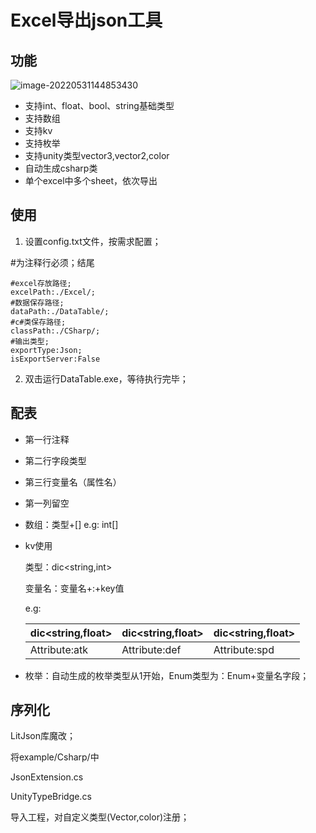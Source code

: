 # Excel导出json工具

## 功能

![image-20220531144853430](https://gitee.com/small-perilla/pic-go/raw/master/image-20220531144853430.png)

- 支持int、float、bool、string基础类型
- 支持数组
- 支持kv
- 支持枚举
- 支持unity类型vector3,vector2,color
- 自动生成csharp类
- 单个excel中多个sheet，依次导出

## 使用

1. 设置config.txt文件，按需求配置；

#为注释行必须；结尾

```
#excel存放路径;
excelPath:./Excel/;
#数据保存路径;
dataPath:./DataTable/;
#c#类保存路径;
classPath:./CSharp/;
#输出类型;
exportType:Json;
isExportServer:False
```

2. 双击运行DataTable.exe，等待执行完毕；

## 配表

- 第一行注释

- 第二行字段类型

- 第三行变量名（属性名）

- 第一列留空

- 数组：类型+[] e.g: int[]

- kv使用 

  类型：dic<string,int>

  变量名：变量名+:+key值

  e.g:

  | dic<string,float> | dic<string,float> | dic<string,float> |
  | ----------------- | ----------------- | ----------------- |
  | Attribute:atk     | Attribute:def     | Attribute:spd     |

- 枚举：自动生成的枚举类型从1开始，Enum类型为：Enum+变量名字段；

## 序列化

LitJson库魔改；

将example/Csharp/中

JsonExtension.cs

UnityTypeBridge.cs

导入工程，对自定义类型(Vector,color)注册；
